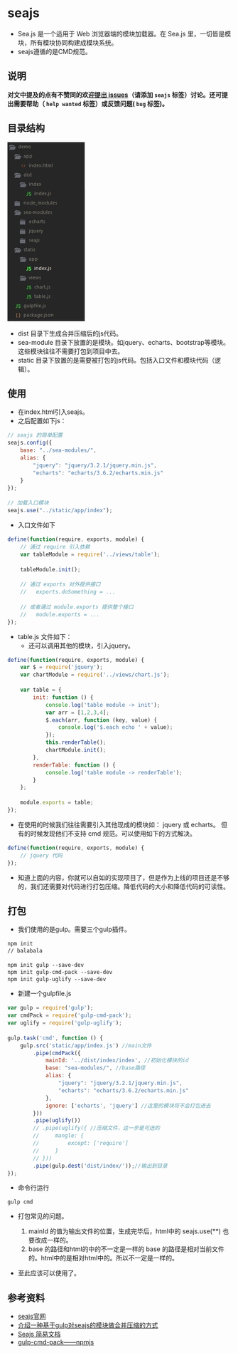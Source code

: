 # seajs
- Sea.js 是一个适用于 Web 浏览器端的模块加载器。在 Sea.js 里，一切皆是模块，所有模块协同构建成模块系统。
- seajs遵循的是CMD规范。

## 说明
**对文中提及的点有不赞同的欢迎[提出 issues](https://github.com/kuckboy1994/dailyNote/issues/new)（请添加 `seajs` 标签）讨论。还可提出需要帮助（ `help wanted` 标签）或反馈问题( `bug` 标签)。**

## 目录结构
![](images/1.jpg) 
- dist 目录下生成合并压缩后的js代码。
- sea-module 目录下放置的是模块。如jquery、echarts、bootstrap等模块。这些模块往往不需要打包到项目中去。
- static 目录下放置的是需要被打包的js代码。包括入口文件和模块代码（逻辑）。

## 使用
- 在index.html引入seajs。
- 之后配置如下js：

```js
// seajs 的简单配置
seajs.config({
    base: "../sea-modules/",
    alias: {
        "jquery": "jquery/3.2.1/jquery.min.js",
        "echarts": "echarts/3.6.2/echarts.min.js"
    }
});

// 加载入口模块
seajs.use("../static/app/index");
```

- 入口文件如下

```js
define(function(require, exports, module) {
	// 通过 require 引入依赖
	var tableModule = require('../views/table');

	tableModule.init();
	
	// 通过 exports 对外提供接口
	//   exports.doSomething = ...

	// 或者通过 module.exports 提供整个接口
	//   module.exports = ...
});
```

- table.js 文件如下：
  - 还可以调用其他的模块，引入jquery。

```js
define(function(require, exports, module) {
	var $ = require('jquery');
	var chartModule = require('../views/chart.js');

	var table = {
		init: function () {
			console.log('table module -> init');
			var arr = [1,2,3,4];
			$.each(arr, function (key, value) {
				console.log('$.each echo ' + value);
			});
			this.renderTable();
			chartModule.init();
		},
		renderTable: function () {
			console.log('table module -> renderTable');
		}
	};

	module.exports = table;
});
```

- 在使用的时候我们往往需要引入其他现成的模块如： jquery 或 echarts。 但有的时候发现他们不支持 cmd 规范。可以使用如下的方式解决。

```js
define(function(require, exports, module) {
	// jquery 代码
});
```

- 知道上面的内容，你就可以自如的实现项目了，但是作为上线的项目还是不够的，我们还需要对代码进行打包压缩。降低代码的大小和降低代码的可读性。

## 打包
- 我们使用的是gulp。需要三个gulp插件。

```
npm init
// balabala

npm init gulp --save-dev
npm init gulp-cmd-pack --save-dev
npm init gulp-uglify --save-dev
```

- 新建一个gulpfile.js 

```js
var gulp = require('gulp');
var cmdPack = require('gulp-cmd-pack');
var uglify = require('gulp-uglify');
 
gulp.task('cmd', function () {
    gulp.src('static/app/index.js') //main文件 
        .pipe(cmdPack({
            mainId: '../dist/index/index', //初始化模块的id 
            base: "sea-modules/", //base路径
            alias: {
                "jquery": "jquery/3.2.1/jquery.min.js",
                "echarts": "echarts/3.6.2/echarts.min.js"
            },
            ignore: ['echarts', 'jquery'] //这里的模块将不会打包进去 
        }))
        .pipe(uglify())
        // .pipe(uglify({ //压缩文件，这一步是可选的 
        //     mangle: {
        //         except: ['require']
        //     }
        // }))
        .pipe(gulp.dest('dist/index/'));//输出到目录 
});
```

- 命令行运行

```
gulp cmd
```

- 打包常见的问题。
  1. mainId 的值为输出文件的位置，生成完毕后，html中的 seajs.use(**) 也要改成一样的。
  2. base 的路径和html的中的不一定是一样的 base 的路径是相对当前文件的。html中的是相对html中的。所以不一定是一样的。

- 至此应该可以使用了。

## 参考资料
- [seajs官网](https://seajs.github.io/seajs/docs/)
- [介绍一种基于gulp对seajs的模块做合并压缩的方式](http://www.cnblogs.com/lyzg/p/5581961.html)
- [Seajs 简易文档](http://yslove.net/seajs/)
- [gulp-cmd-pack——npmjs](https://www.npmjs.com/package/gulp-cmd-pack)